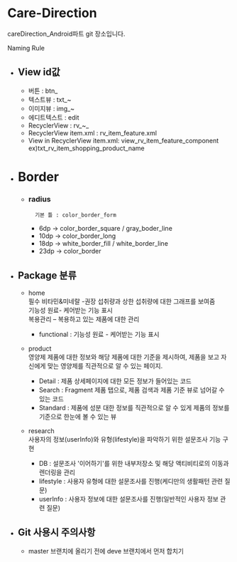 # Care-Direction
careDirection_Android파트 git 장소입니다.

Naming Rule
* ## View id값
	* 버튼 : btn_
	* 텍스트뷰 : txt_~
	* 이미지뷰 : img_~
	* 에디트텍스트 : edit
	* RecyclerView : rv_~_
	* RecyclerView item.xml : rv_item_feature.xml
	* View in RecyclerView item.xml: view_rv_item_feature_component <br> ex)txt_rv_item_shopping_product_name
	
	
  	
* # Border 
	* ### radius
    		기본 틀 : color_border_form
		* 6dp  -> color_border_square / gray_boder_line
		* 10dp -> color_border_long
		* 18dp -> white_border_fill / white_border_line
		* 23dp -> color_border
		
    
* ## Package 분류
	* home  
	필수 비타민&미네랄 -권장 섭취량과 상한 섭취량에 대한 그래프를 보여줌  
	기능성 원료- 케어받는 기능 표시  
	복용관리 – 복용하고 있는 제품에 대한 관리<br>
		* functional : 기능성 원료 - 케어받는 기능 표시 
	* product  
	영양제 제품에 대한 정보와 해당 제품에 대한 기준을 제시하여, 제품을 보고 자신에게 맞는 영양제를 직관적으로 알 수 있는 페이지.  
		* Detail : 제품 상세페이지에 대한 모든 정보가 들어있는 코드   
		* Search : Fragment 제품 탭으로, 제품 검색과 제품 기준 뷰로 넘어갈 수 있는 코드  
		* Standard : 제품에 성분 대한 정보를 직관적으로 알 수 있게 제품의 정보를 기준으로 한눈에 볼 수 있는 뷰

	* research  
	사용자의 정보(userInfo)와 유형(lifestyle)을 파악하기 위한 설문조사 기능 구현
		* DB : 설문조사 '이어하기'를 위한 내부저장소 및 해당 액티비티로의 이동과 렌더링을 관리
		* lifestyle : 사용자 유형에 대한 설문조사를 진행(케디만의 생활패턴 관련 질문)
		* userInfo : 사용자 정보에 대한 설문조사를 진행(일반적인 사용자 정보 관련 질문)
		
* ## Git 사용시 주의사항
	* master 브랜치에 올리기 전에 deve 브랜치에서 먼저 합치기
	
	
	
	
